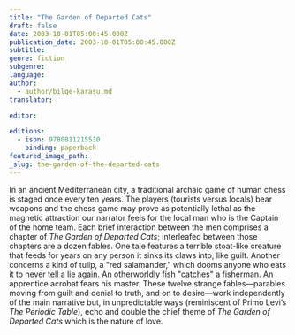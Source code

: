 ```yaml
---
title: "The Garden of Departed Cats"
draft: false
date: 2003-10-01T05:00:45.000Z
publication_date: 2003-10-01T05:00:45.000Z
subtitle:
genre: fiction
subgenre:
language:
author:
  - author/bilge-karasu.md
translator:

editor:

editions:
  - isbn: 9780811215510
    binding: paperback
featured_image_path:
_slug: the-garden-of-the-departed-cats
---
```


In an ancient Mediterranean city, a traditional archaic game of human chess is staged once every ten years. The players (tourists versus locals) bear weapons and the chess game may prove as potentially lethal as the magnetic attraction our narrator feels for the local man who is the Captain of the home team. Each brief interaction between the men comprises a chapter of _The Garden of Departed Cats_; interleafed between those chapters are a dozen fables. One tale features a terrible stoat-like creature that feeds for years on any person it sinks its claws into, like guilt. Another concerns a kind of tulip, a "red salamander," which dooms anyone who eats it to never tell a lie again. An otherworldly fish "catches" a fisherman. An apprentice acrobat fears his master. These twelve strange fables––parables moving from guilt and denial to truth, and on to desire––work independently of the main narrative but, in unpredictable ways (reminiscent of Primo Levi’s _The Periodic Table_), echo and double the chief theme of _The Garden of Departed Cats_ which is the nature of love.

